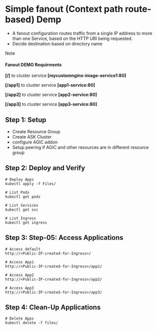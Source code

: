 # Simple fanout (Context path route-based) Demp
  - A fanout configuration routes traffic from a single IP address to more than one Service, based on the HTTP URI being requested.
  - Decide destination based on directory name

> [!Note]
> #### Fanout DEMO Requirments
> 
> **[/]** to cluster service **[mycustomnginx-image-service1:80]**
> 
> **[/app1]** to cluster service **[app1-service:80]**
> 
> **[/app2]** to cluster service **[app2-service:80]**
> 
> **[/app3]** to cluster service **[app3-service:80]**
> 

## Step 1: Setup 
* Create Resource Group
* Create ASK Cluster
* configure AGIC addon
* Setup peering if AGIC and other resources are in different resource group

 ## Step 2: Deploy and Verify

```
# Deploy Apps
kubectl apply -f Files/

# List Pods
kubectl get pods

# List Services
kubectl get svc

# List Ingress
kubectl get ingress

```
## Step 3: Step-05: Access Applications
```
# Access default
http://<Public-IP-created-for-Ingress>/

# Access App1
http://<Public-IP-created-for-Ingress>/app1/

# Access App2
http://<Public-IP-created-for-Ingress>/app2/

# Access App3
http://<Public-IP-created-for-Ingress>/app3/

```

## Step 4: Clean-Up Applications
```
# Delete Apps
kubectl delete -f files/
```
